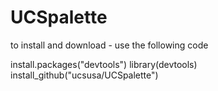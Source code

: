 # UCSpalette

to install and download - use the following code

install.packages("devtools")
library(devtools)
install_github("ucsusa/UCSpalette")
